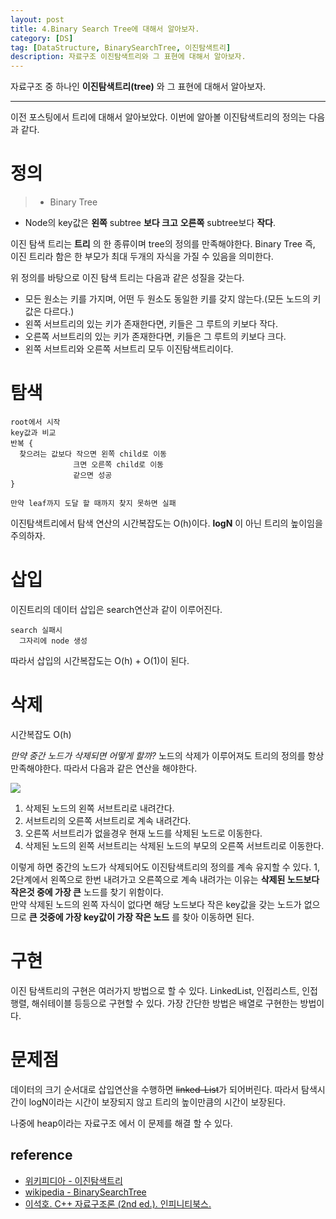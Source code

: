 ```yaml
---
layout: post
title: 4.Binary Search Tree에 대해서 알아보자.
category: [DS]
tag: [DataStructure, BinarySearchTree, 이진탐색트리]
description: 자료구조 이진탐색트리와 그 표현에 대해서 알아보자.
---
```


자료구조 중 하나인 **이진탐색트리(tree)** 와 그 표현에 대해서 알아보자.

---

이전 포스팅에서 트리에 대해서 알아보았다. 이번에 알아볼 이진탐색트리의 정의는 다음과 같다.

# 정의

> - Binary Tree  
- Node의 key값은 **왼쪽** subtree **보다 크고** **오른쪽** subtree보다 **작다**.

이진 탐색 트리는 **트리** 의 한 종류이며 tree의 정의를 만족해야한다. Binary Tree 즉, 이진 트리라 함은 한 부모가 최대 두개의 자식을 가질 수 있음을 의미한다.

위 정의를 바탕으로 이진 탐색 트리는 다음과 같은 성질을 갖는다.

- 모든 원소는 키를 가지며, 어떤 두 원소도 동일한 키를 갖지 않는다.(모든 노드의 키값은 다르다.)
- 왼쪽 서브트리의 있는 키가 존재한다면, 키들은 그 루트의 키보다 작다.
- 오른쪽 서브트리의 있는 키가 존재한다면, 키들은 그 루트의 키보다 크다.
- 왼쪽 서브트리와 오른쪽 서브트리 모두 이진탐색트리이다.

# 탐색
```
root에서 시작
key값과 비교
반복 {
  찾으려는 값보다 작으면 왼쪽 child로 이동
              크면 오른쪽 child로 이동
              같으면 성공
}

만약 leaf까지 도달 할 때까지 찾지 못하면 실패
```

이진탐색트리에서 탐색 연산의 시간복잡도는 O(h)이다. **logN** 이 아닌 트리의 높이임을 주의하자.

# 삽입
이진트리의 데이터 삽입은 search연산과 같이 이루어진다.
```
search 실패시
  그자리에 node 생성
```
따라서 삽입의 시간복잡도는 O(h) + O(1)이 된다.

# 삭제
시간복잡도 O(h)

*만약 중간 노드가 삭제되면 어떻게 할까?*
노드의 삭제가 이루어져도 트리의 정의를 항상 만족해야한다. 따라서 다음과 같은 연산을 해야한다.

<img src="https://upload.wikimedia.org/wikipedia/commons/thumb/4/46/Binary_search_tree_delete.svg/640px-Binary_search_tree_delete.svg.png" />

1. 삭제된 노드의 왼쪽 서브트리로 내려간다.
2. 서브트리의 오른쪽 서브트리로 계속 내려간다.
3. 오른쪽 서브트리가 없을경우 현재 노드를 삭제된 노드로 이동한다.
4. 삭제된 노드의 왼쪽 서브트리는 삭제된 노드의 부모의 오른쪽 서브트리로 이동한다.

이렇게 하면 중간의 노드가 삭제되어도 이진탐색트리의 정의를 계속 유지할 수 있다. 1, 2단계에서 왼쪽으로 한번 내려가고 오른쪽으로 계속 내려가는 이유는 **삭제된 노드보다 작은것 중에 가장 큰** 노드를 찾기 위함이다.  
만약 삭제된 노드의 왼쪽 자식이 없다면 해당 노드보다 작은 key값을 갖는 노드가 없으므로 **큰 것중에 가장 key값이 가장 작은 노드** 를 찾아 이동하면 된다.

# 구현
이진 탐색트리의 구현은 여러가지 방법으로 할 수 있다. LinkedList, 인접리스트, 인접행렬, 해쉬테이블 등등으로 구현할 수 있다. 가장 간단한 방법은 배열로 구현한는 방법이다.

# 문제점
데이터의 크기 순서대로 삽입연산을 수행하면 <del>linked-List</del>가 되어버린다. 따라서 탐색시간이 logN이라는 시간이 보장되지 않고 트리의 높이만큼의 시간이 보장된다.

나중에 heap이라는 자료구조 에서 이 문제를 해결 할 수 있다.


## reference
- [위키피디아 - 이진탐색트리](https://ko.wikipedia.org/wiki/%EC%9D%B4%EC%A7%84_%ED%83%90%EC%83%89_%ED%8A%B8%EB%A6%AC)
- [wikipedia - BinarySearchTree](https://en.wikipedia.org/wiki/Binary_search_tree)
- [이석호. C++ 자료구조론 (2nd ed.). 인피니티북스.](http://www.yes24.com/24/goods/2656393)

